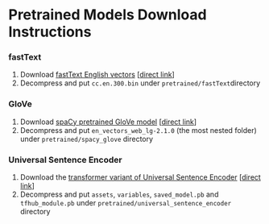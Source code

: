 # Pretrained Models Download Instructions

### fastText
1. Download [fastText English vectors](https://fasttext.cc/docs/en/crawl-vectors.html) [[direct link](https://dl.fbaipublicfiles.com/fasttext/vectors-crawl/cc.en.300.bin.gz)]
2. Decompress and put `cc.en.300.bin` under `pretrained/fastText`directory

### GloVe
1. Download [spaCy pretrained GloVe model](https://spacy.io/models/en#en_vectors_web_lg) [[direct link](https://github.com/explosion/spacy-models/releases/download/en_vectors_web_lg-2.1.0/en_vectors_web_lg-2.1.0.tar.gz)]
2. Decompress and put `en_vectors_web_lg-2.1.0` (the most nested folder) under `pretrained/spacy_glove` directory

### Universal Sentence Encoder
1. Download the [transformer variant of Universal Sentence Encoder](https://tfhub.dev/google/universal-sentence-encoder-large/3) [[direct link](https://tfhub.dev/google/universal-sentence-encoder-large/3?tf-hub-format=compressed)]
2. Decompress and put `assets`, `variables`, `saved_model.pb` and `tfhub_module.pb` under `pretrained/universal_sentence_encoder` directory
